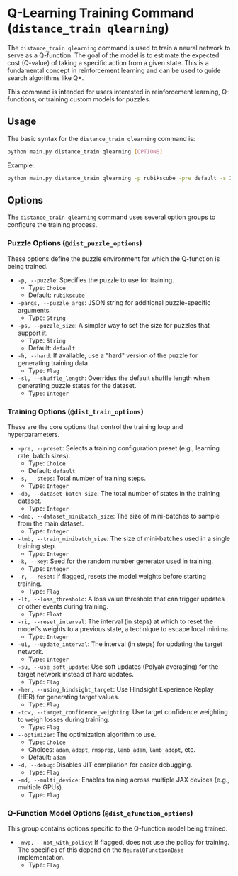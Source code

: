 # Q-Learning Training Command (`distance_train qlearning`)

The `distance_train qlearning` command is used to train a neural network to serve as a Q-function. The goal of the model is to estimate the expected cost (Q-value) of taking a specific action from a given state. This is a fundamental concept in reinforcement learning and can be used to guide search algorithms like Q\*.

This command is intended for users interested in reinforcement learning, Q-functions, or training custom models for puzzles.

## Usage

The basic syntax for the `distance_train qlearning` command is:

```bash
python main.py distance_train qlearning [OPTIONS]
```

Example:

```bash
python main.py distance_train qlearning -p rubikscube -pre default -s 10000
```

## Options

The `distance_train qlearning` command uses several option groups to configure the training process.

### Puzzle Options (`@dist_puzzle_options`)

These options define the puzzle environment for which the Q-function is being trained.

-   `-p, --puzzle`: Specifies the puzzle to use for training.
    -   Type: `Choice`
    -   Default: `rubikscube`
-   `-pargs, --puzzle_args`: JSON string for additional puzzle-specific arguments.
    -   Type: `String`
-   `-ps, --puzzle_size`: A simpler way to set the size for puzzles that support it.
    -   Type: `String`
    -   Default: `default`
-   `-h, --hard`: If available, use a "hard" version of the puzzle for generating training data.
    -   Type: `Flag`
-   `-sl, --shuffle_length`: Overrides the default shuffle length when generating puzzle states for the dataset.
    -   Type: `Integer`

### Training Options (`@dist_train_options`)

These are the core options that control the training loop and hyperparameters.

-   `-pre, --preset`: Selects a training configuration preset (e.g., learning rate, batch sizes).
    -   Type: `Choice`
    -   Default: `default`
-   `-s, --steps`: Total number of training steps.
    -   Type: `Integer`
-   `-db, --dataset_batch_size`: The total number of states in the training dataset.
    -   Type: `Integer`
-   `-dmb, --dataset_minibatch_size`: The size of mini-batches to sample from the main dataset.
    -   Type: `Integer`
-   `-tmb, --train_minibatch_size`: The size of mini-batches used in a single training step.
    -   Type: `Integer`
-   `-k, --key`: Seed for the random number generator used in training.
    -   Type: `Integer`
-   `-r, --reset`: If flagged, resets the model weights before starting training.
    -   Type: `Flag`
-   `-lt, --loss_threshold`: A loss value threshold that can trigger updates or other events during training.
    -   Type: `Float`
-   `-ri, --reset_interval`: The interval (in steps) at which to reset the model's weights to a previous state, a technique to escape local minima.
    -   Type: `Integer`
-   `-ui, --update_interval`: The interval (in steps) for updating the target network.
    -   Type: `Integer`
-   `-su, --use_soft_update`: Use soft updates (Polyak averaging) for the target network instead of hard updates.
    -   Type: `Flag`
-   `-her, --using_hindsight_target`: Use Hindsight Experience Replay (HER) for generating target values.
    -   Type: `Flag`
-   `-tcw, --target_confidence_weighting`: Use target confidence weighting to weigh losses during training.
    -   Type: `Flag`
-   `--optimizer`: The optimization algorithm to use.
    -   Type: `Choice`
    -   Choices: `adam`, `adopt`, `rmsprop`, `lamb_adam`, `lamb_adopt`, etc.
    -   Default: `adam`
-   `-d, --debug`: Disables JIT compilation for easier debugging.
    -   Type: `Flag`
-   `-md, --multi_device`: Enables training across multiple JAX devices (e.g., multiple GPUs).
    -   Type: `Flag`

### Q-Function Model Options (`@dist_qfunction_options`)

This group contains options specific to the Q-function model being trained.

-   `-nwp, --not_with_policy`: If flagged, does not use the policy for training. The specifics of this depend on the `NeuralQFunctionBase` implementation.
    -   Type: `Flag`
